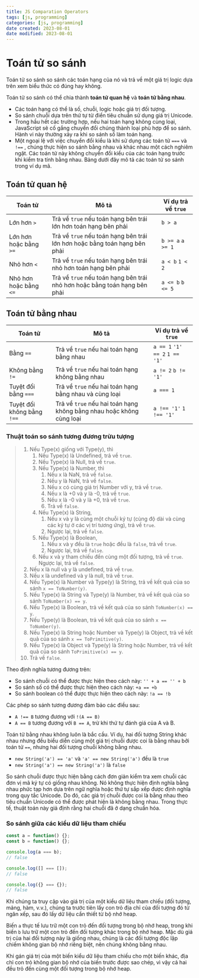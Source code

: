 ```yaml
---
title: JS Comparation Operators
tags: [js, programming]
categories: [js, programming]
date created: 2023-08-01
date modified: 2023-08-01
---
```


# Toán tử so sánh

Toán tử so sánh so sánh các toán hạng của nó và trả về một giá trị logic dựa trên xem biểu thức có đúng hay không.

Toán tử so sánh có thể chia thành **toán tử quan hệ** và **toán tử bằng nhau**.

- Các toán hạng có thể là số, chuỗi, logic hoặc giá trị đối tượng.
- So sánh chuỗi dựa trên thứ tự từ điển tiêu chuẩn sử dụng giá trị Unicode.
- Trong hầu hết các trường hợp, nếu hai toán hạng không cùng loại, JavaScript sẽ cố gắng chuyển đổi chúng thành loại phù hợp để so sánh. Hành vi này thường xảy ra khi so sánh số làm toán hạng.
- Một ngoại lệ với việc chuyển đổi kiểu là khi sử dụng các toán tử ` === ` và ` !== ` , chúng thực hiện so sánh bằng nhau và khác nhau một cách nghiêm ngặt. Các toán tử này không chuyển đổi kiểu của các toán hạng trước khi kiểm tra tính bằng nhau. Bảng dưới đây mô tả các toán tử so sánh trong ví dụ mã.

## Toán tử quan hệ

| Toán tử   | Mô tả                                          | Ví dụ trả về `true` |
| ---------- | --------------------------------------------- | ------------------ |
| Lớn hơn `>`      | Trả về `true` nếu toán hạng bên trái lớn hơn toán hạng bên phải       | `b > a`            |
| Lớn hơn hoặc bằng `>=` | Trả về `true` nếu toán hạng bên trái lớn hơn hoặc bằng toán hạng bên phải | `b >= a` `a >= 1`  |
| Nhỏ hơn `<`      | Trả về `true` nếu toán hạng bên trái nhỏ hơn toán hạng bên phải       | `a < b` `1 < 2`    |
| Nhỏ hơn hoặc bằng `<=` | Trả về `true` nếu toán hạng bên trái nhỏ hơn hoặc bằng toán hạng bên phải | `a <= b` `b <= 5`  |

## Toán tử bằng nhau

| Toán tử   | Mô tả                                    | Ví dụ trả về `true`             |
| ------------ | --------------------------------------- | ------------------------------ |
| Bằng `==`    | Trả về `true` nếu hai toán hạng bằng nhau | `a == 1` `'1' == 2` `1 == '1'` |
| Không bằng `!=`  | Trả về `true` nếu hai toán hạng không bằng nhau | `a != 2` `b != '1'`            |
| Tuyệt đối bằng ` === `   | Trả về `true` nếu hai toán hạng bằng nhau và cùng loại   | `a === 1`                      |
| Tuyệt đối không bằng ` !== ` | Trả về `true` nếu hai toán hạng không bằng nhau hoặc không cùng loại | `a !== '1'` `1 !== '1'`        |

### Thuật toán so sánh tương đương trừu tượng

> 1. Nếu Type(x) giống với Type(y), thì
>    1. Nếu Type(x) là Undefined, trả về `true`.
>    2. Nếu Type(x) là Null, trả về `true`.
>    3. Nếu Type(x) là Number, thì
>       1. Nếu x là NaN, trả về `false`.
>       2. Nếu y là NaN, trả về `false`.
>       3. Nếu x có cùng giá trị Number với y, trả về `true`.
>       4. Nếu x là +0 và y là -0, trả về `true`.
>       5. Nếu x là -0 và y là +0, trả về `true`.
>       6. Trả về `false`.
>    4. Nếu Type(x) là String,
>       1. Nếu x và y là cùng một chuỗi ký tự (cùng độ dài và cùng các ký tự ở các vị trí tương ứng), trả về `true`.
>       2. Ngược lại, trả về `false`.
>    5. Nếu Type(x) là Boolean,
>       1. Nếu x và y đều là `true` hoặc đều là `false`, trả về `true`.
>       2. Ngược lại, trả về `false`.
>    6. Nếu x và y tham chiếu đến cùng một đối tượng, trả về `true`. Ngược lại, trả về `false`.
> 2. Nếu x là null và y là undefined, trả về `true`.
> 3. Nếu x là undefined và y là null, trả về `true`.
> 4. Nếu Type(x) là Number và Type(y) là String, trả về kết quả của so sánh `x == ToNumber(y)`.
> 5. Nếu Type(x) là String và Type(y) là Number, trả về kết quả của so sánh `ToNumber(x) == y`.
> 6. Nếu Type(x) là Boolean, trả về kết quả của so sánh `ToNumber(x) == y`.
> 7. Nếu Type(y) là Boolean, trả về kết quả của so sánh `x == ToNumber(y)`.
> 8. Nếu Type(x) là String hoặc Number và Type(y) là Object, trả về kết quả của so sánh `x == ToPrimitive(y)`.
> 9. Nếu Type(x) là Object và Type(y) là String hoặc Number, trả về kết quả của so sánh `ToPrimitive(x) == y`.
> 10. Trả về `false`.

Theo định nghĩa tương đương trên:

- So sánh chuỗi có thể được thực hiện theo cách này: `'' + a == '' + b`
- So sánh số có thể được thực hiện theo cách này: `+a == +b`
- So sánh boolean có thể được thực hiện theo cách này: `!a == !b`

Các phép so sánh tương đương đảm bảo các điều sau:

- `A !== B` tương đương với `!(A == B)`
- `A == B` tương đương với `B == A`, trừ khi thứ tự đánh giá của A và B.

Toán tử bằng nhau không luôn là bắc cầu. Ví dụ, hai đối tượng String khác nhau nhưng đều biểu diễn cùng một giá trị chuỗi được coi là bằng nhau bởi toán tử ` == `, nhưng hai đối tượng chuỗi không bằng nhau.

- `new String('a') == 'a'` và `'a' == new String('a')` đều là `true`
- `new String('a') == new String('a')` là `false`

So sánh chuỗi được thực hiện bằng cách đơn giản kiểm tra xem chuỗi các đơn vị mã ký tự có giống nhau không. Nó không thực hiện định nghĩa bằng nhau phức tạp hơn dựa trên ngữ nghĩa hoặc thứ tự sắp xếp được định nghĩa trong quy tắc Unicode. Do đó, các giá trị chuỗi được coi là bằng nhau theo tiêu chuẩn Unicode có thể được phát hiện là không bằng nhau. Trong thực tế, thuật toán này giả định rằng hai chuỗi đã ở dạng chuẩn hóa.

### So sánh giữa các kiểu dữ liệu tham chiếu

```js
const a = function() {};
const b = function() {};

console.log(a === b);
// false

console.log([] === []);
// false

console.log({} === {});
// false
```

Khi chúng ta truy cập vào giá trị của một kiểu dữ liệu tham chiếu (đối tượng, mảng, hàm, v.v.), chúng ta trước tiên lấy con trỏ địa chỉ của đối tượng đó từ ngăn xếp, sau đó lấy dữ liệu cần thiết từ bộ nhớ heap.

Biến `a` thực tế lưu trữ một con trỏ đến đối tượng trong bộ nhớ heap, trong khi biến `b` lưu trữ một con trỏ đến đối tượng khác trong bộ nhớ heap. Mặc dù giá trị của hai đối tượng này là giống nhau, chúng là các đối tượng độc lập chiếm không gian bộ nhớ riêng biệt, nên chúng không bằng nhau.

Khi gán giá trị của một biến kiểu dữ liệu tham chiếu cho một biến khác, địa chỉ con trỏ không gian bộ nhớ của biến trước được sao chép, vì vậy cả hai đều trỏ đến cùng một đối tượng trong bộ nhớ heap.
